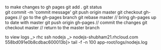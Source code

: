 to make changes to gh pages
git add .
git status  
git commit -m 'commit message'
git push origin master
git checkout gh-pages // go to the gh-pages branch
git rebase master // bring gh-pages up to date with master
git push origin gh-pages // commit the changes
git checkout master // return to the master branch

to view logs 
_> rhc ssh nodejs
_> nodejs-shubham21.rhcloud.com 558bd091e0b8cdbac600013b]\>  tail -f -n 100 app-root/logs/nodejs.log